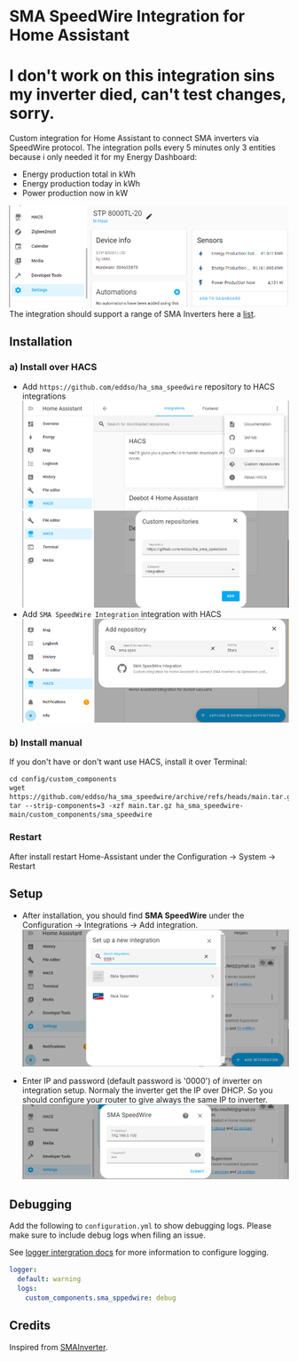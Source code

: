 # SMA SpeedWire Integration for Home Assistant  

# I don't work on this integration sins my inverter died, can't test changes, sorry.

Custom integration for Home Assistant to connect SMA inverters via SpeedWire protocol. The integration polls every 5 minutes only 3 entities because i only needed it for my Energy Dashboard:
- Energy production total in kWh
- Energy production today in kWh
- Power production now in kW

![add integration to HACS](img/integration.png)
The integration should support a range of SMA Inverters here a [list](https://github.com/eddso/ha_sma_speedwire/blob/39602431658489f4351875d33fa17b9595e79a82/custom_components/sma_speedwire/sma_speedwire.py#L27).  

## Installation
### a) Install over HACS
- Add `https://github.com/eddso/ha_sma_speedwire` repository to HACS integrations
![add custom repo to HACS](img/add_hacs_repo.png)
![add repo to HACS](img/add_hacs_repo2.png)
- Add `SMA SpeedWire Integration` integration with HACS
![add integration to HACS](img/add_hacs_integration.png)
### b) Install manual
If you don't have or don't want use HACS, install it over Terminal:
```
cd config/custom_components
wget https://github.com/eddso/ha_sma_speedwire/archive/refs/heads/main.tar.gz
tar --strip-components=3 -xzf main.tar.gz ha_sma_speedwire-main/custom_components/sma_speedwire
```
### Restart 
After install restart Home-Assistant under the  Configuration -> System -> Restart

## Setup
- After installation, you should find **SMA SpeedWire** under the Configuration -> Integrations -> Add integration.
![add integration to HA](img/add_ha_integration.png)

- Enter IP and password (default password is '0000') of inverter on integration setup. Normaly the inverter get the IP over DHCP. So you should configure your router to give always the same IP to inverter.
![add integration to HA](img/setup_integration.png)

## Debugging
Add the following to `configuration.yml` to show debugging logs. Please make sure to include debug logs when filing an issue.

See [logger intergration docs](https://www.home-assistant.io/integrations/logger/) for more information to configure logging.

```yml
logger:
  default: warning
  logs:
    custom_components.sma_sppedwire: debug
```

## Credits
Inspired from [SMAInverter](https://github.com/Rincewind76/SMAInverter).
